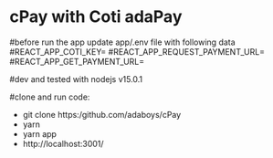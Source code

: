 # cPay with Coti adaPay
#before run the app update app/.env file with following data
#REACT_APP_COTI_KEY= 
#REACT_APP_REQUEST_PAYMENT_URL=
#REACT_APP_GET_PAYMENT_URL=

#dev and tested with nodejs v15.0.1

#clone and run code: 
- git clone https:/github.com/adaboys/cPay
- yarn
- yarn app
- http://localhost:3001/